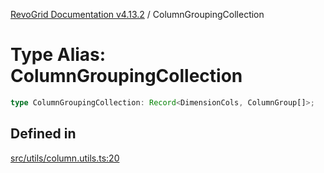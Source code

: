 [RevoGrid Documentation v4.13.2](README.md) / ColumnGroupingCollection

# Type Alias: ColumnGroupingCollection

```ts
type ColumnGroupingCollection: Record<DimensionCols, ColumnGroup[]>;
```

## Defined in

[src/utils/column.utils.ts:20](https://github.com/revolist/revogrid/blob/4615a8613a8ac5464daeb17d7062361e3e3aa5d1/src/utils/column.utils.ts#L20)
